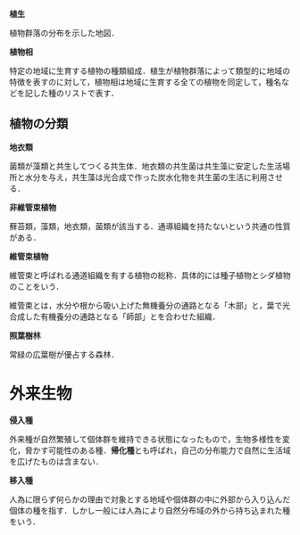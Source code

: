 **植生**

植物群落の分布を示した地図．

**植物相**

特定の地域に生育する植物の種類組成．植生が植物群落によって類型的に地域の特徴を表すのに対して，植物相は地域に生育する全ての植物を同定して，種名などを記した種のリストで表す．



## 植物の分類

**地衣類**

菌類が藻類と共生してつくる共生体．地衣類の共生菌は共生藻に安定した生活場所と水分を与え，共生藻は光合成で作った炭水化物を共生菌の生活に利用させる．



**非維管束植物**

蘚苔類，藻類，地衣類，菌類が該当する．通導組織を持たないという共通の性質がある．

**維管束植物**

維管束と呼ばれる通道組織を有する植物の総称．具体的には種子植物とシダ植物のことをいう．

維管束とは，水分や根から吸い上げた無機養分の通路となる「木部」と，葉で光合成した有機養分の通路となる「師部」とを合わせた組織．



**照葉樹林**

常緑の広葉樹が優占する森林．



# 外来生物

**侵入種**

外来種が自然繁殖して個体群を維持できる状態になったもので，生物多様性を変化，脅かす可能性のある種．**帰化種**とも呼ばれ，自己の分布能力で自然に生活域を広げたものは含まない．

**移入種**

人為に限らず何らかの理由で対象とする地域や個体群の中に外部から入り込んだ個体の種を指す．しかし一般には人為により自然分布域の外から持ち込まれた種をいう．